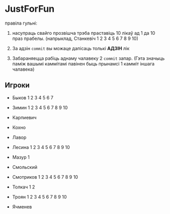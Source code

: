﻿
JustForFun
==========
правіла гульні:

1. насупраць свайго прозвішча трэба праставіць 10 лікаў ад 1 да 10 праз прабелы.
(напрыклад, Станкевіч 1 2 3 4 5 6 7 8 9 10)

2. За адзін `commit` вы можаце дапісаць толькі __АДЗІН__ лік

3. Забараняецца рабіць аднаму чалавеку 2 `commit` запар. (Гэта значыць паміж вашымі каммітамі павінен быць прынамсі 1 камміт іншага чалавека)


## Игроки

* Быков 1 2 3 4 5 6 7

* Зимин 1 2 3 4 5 6 7 8 9 10

* Карпиевич

* Кохно

* Лавор

* Лесина 1 2 3 4 5 6 7 8 9 10

* Мазур 1

* Смольский

* Смотриков 1 2 3 4 5 6 7 8 9 10

* Толкач 1 2

* Троян 1 2 3 4 5 6 7 8 9 10

* Ячменев
